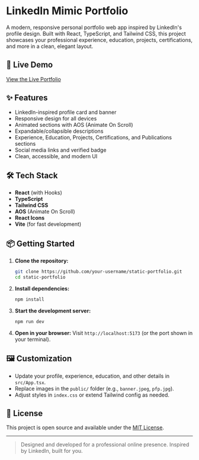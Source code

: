 # LinkedIn Mimic Portfolio

A modern, responsive personal portfolio web app inspired by LinkedIn's profile design. Built with React, TypeScript, and Tailwind CSS, this project showcases your professional experience, education, projects, certifications, and more in a clean, elegant layout.

## 🚀 Live Demo

[View the Live Portfolio](https://static-portfolio-blue.vercel.app/)

## ✨ Features

- LinkedIn-inspired profile card and banner
- Responsive design for all devices
- Animated sections with AOS (Animate On Scroll)
- Expandable/collapsible descriptions
- Experience, Education, Projects, Certifications, and Publications sections
- Social media links and verified badge
- Clean, accessible, and modern UI

## 🛠️ Tech Stack

- **React** (with Hooks)
- **TypeScript**
- **Tailwind CSS**
- **AOS** (Animate On Scroll)
- **React Icons**
- **Vite** (for fast development)

## 📦 Getting Started

1. **Clone the repository:**
   ```sh
   git clone https://github.com/your-username/static-portfolio.git
   cd static-portfolio
   ```
2. **Install dependencies:**
   ```sh
   npm install
   ```
3. **Start the development server:**
   ```sh
   npm run dev
   ```
4. **Open in your browser:**
   Visit `http://localhost:5173` (or the port shown in your terminal).

## 🖼️ Customization

- Update your profile, experience, education, and other details in `src/App.tsx`.
- Replace images in the `public/` folder (e.g., `banner.jpeg`, `pfp.jpg`).
- Adjust styles in `index.css` or extend Tailwind config as needed.

## 📄 License

This project is open source and available under the [MIT License](LICENSE).

---

> Designed and developed for a professional online presence. Inspired by LinkedIn, built for you.
